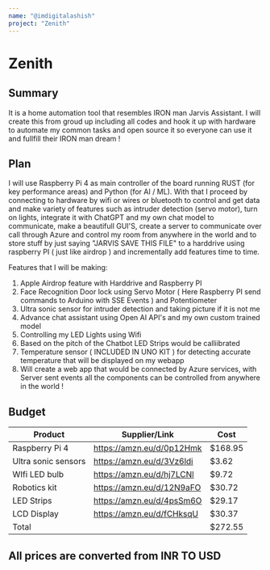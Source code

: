 ```yaml
---
name: "@imdigitalashish"
project: "Zenith"
---
```



# Zenith

## Summary

It is a home automation tool that resembles IRON man Jarvis Assistant. I will create this from groud up including all codes and hook
it up with hardware to automate my common tasks and open source it so everyone can use it and fullfill their IRON man dream !

## Plan

I will use Raspberry Pi 4 as main controller of the board running RUST (for key performance areas) and Python (for AI / ML). With that
I proceed by connecting to hardware by wifi or wires or bluetooth to control and get data and make variety of features such as intruder detection (servo motor), turn on lights, integrate it with ChatGPT and my own chat model to communicate, make a beautifull GUI'S, create a server to communicate over call through Azure and control my room from anywhere in the world and to store stuff by just saying "JARVIS SAVE THIS FILE" to a harddrive using raspberry PI ( just like airdrop ) and incrementally add features time to time.

Features that I will be making:

1) Apple Airdrop feature with Harddrive and Raspberry PI
2) Face Recognition Door lock using Servo Motor ( Here Raspberry PI send commands to Arduino with SSE Events ) and Potentiometer
3) Ultra sonic sensor for intruder detection and taking picture if it is not me
4) Advance chat assistant using Open AI API's and my own custom trained model
5) Controlling my LED Lights using Wifi 
6) Based on the pitch of the Chatbot LED Strips would be calliibrated
7) Temperature sensor ( INCLUDED IN UNO KIT ) for detecting accurate temperature that will be displayed on my webapp
8) Will create a web app that would be connected by Azure services, with Server sent events all the components can be controlled from anywhere in the world !


## Budget
| Product             | Supplier/Link                         | Cost   |
| ------------------- | ------------------------------------- | ------ |
| Raspberry Pi 4      | https://amzn.eu/d/0p12Hmk             | $168.95|
| Ultra sonic sensors | https://amzn.eu/d/3Vz6ldi             | $3.62  |
| WIfi LED bulb       | https://amzn.eu/d/hj7LCNl             | $9.72  |
| Robotics kit        | https://amzn.eu/d/12N9aFO             | $30.72 |
| LED Strips          | https://amzn.eu/d/4psSm6O             | $29.17 |
| LCD Display         | https://amzn.eu/d/fCHksqU             | $30.37 |
| Total               |                                       | $272.55|

## All prices are converted from INR TO USD




